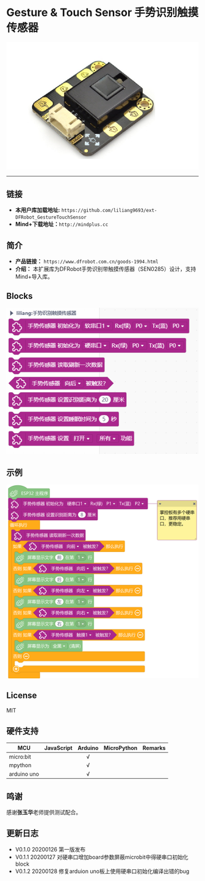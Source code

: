 # Gesture & Touch Sensor 手势识别触摸传感器



![](./arduinoC/_images/featured.png)

---------------------------------------------------------


## 链接
- **本用户库加载地址:** ```https://github.com/liliang9693/ext-DFRobot_GestureTouchSensor```
- **Mind+下载地址：**```http://mindplus.cc```

## 简介
- **产品链接：** ```https://www.dfrobot.com.cn/goods-1994.html```  
- **介绍：** 本扩展库为DFRobot手势识别带触摸传感器（SEN0285）设计，支持Mind+导入库。

## Blocks

![](./arduinoC/_images/block.png)

## 示例
![](./arduinoC/_images/example.png)



## License

MIT

## 硬件支持

MCU                | JavaScript    | Arduino   | MicroPython    | Remarks
------------------ | :----------: | :----------: | :---------: | -----
micro:bit        |             |       √       |             | 
mpython        |             |        √      |             | 
arduino uno    |             |        √      |             | 

## 鸣谢
感谢**张玉华**老师提供测试配合。  

## 更新日志
- V0.1.0 20200126 第一版发布
- V0.1.1 20200127 对硬串口增加board参数屏蔽microbit中得硬串口初始化block
- V0.1.2 20200128 修复arduion uno板上使用硬串口初始化编译出错的bug

